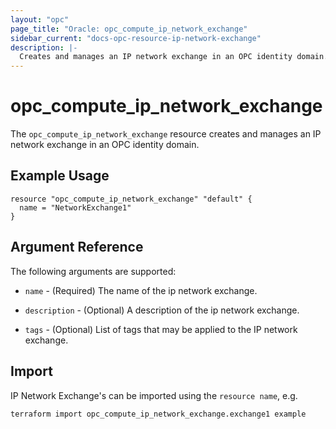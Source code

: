 ```yaml
---
layout: "opc"
page_title: "Oracle: opc_compute_ip_network_exchange"
sidebar_current: "docs-opc-resource-ip-network-exchange"
description: |-
  Creates and manages an IP network exchange in an OPC identity domain.
---
```


# opc\_compute\_ip\_network\_exchange

The ``opc_compute_ip_network_exchange`` resource creates and manages an IP network exchange in an OPC identity domain.

## Example Usage

```
resource "opc_compute_ip_network_exchange" "default" {
  name = "NetworkExchange1"
}
```

## Argument Reference

The following arguments are supported:

* `name` - (Required) The name of the ip network exchange.

* `description` - (Optional) A description of the ip network exchange.

* `tags` - (Optional) List of tags that may be applied to the IP network exchange.

## Import

IP Network Exchange's can be imported using the `resource name`, e.g.

```
terraform import opc_compute_ip_network_exchange.exchange1 example
```
